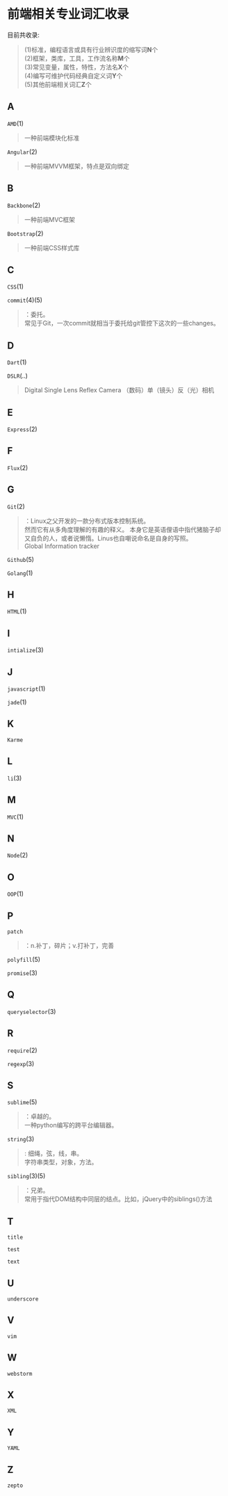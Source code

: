 # 前端相关专业词汇收录

目前共收录:
> (1)标准，编程语言或具有行业辨识度的缩写词**N**个  
> (2)框架，类库，工具，工作流名称**M**个  
> (3)常见变量，属性，特性，方法名**X**个  
> (4)编写可维护代码经典自定义词**Y**个  
> (5)其他前端相关词汇**Z**个

## A

`AMD`(1)
> 一种前端模块化标准

`Angular`(2)
> 一种前端MVVM框架，特点是双向绑定

## B

`Backbone`(2)
> 一种前端MVC框架

`Bootstrap`(2)
> 一种前端CSS样式库

## C

`CSS`(1)

`commit`(4)(5)
> ：委托。  
> 常见于Git，一次commit就相当于委托给git管控下这次的一些changes。

## D

`Dart`(1)

`DSLR`(..)
> Digital Single Lens Reflex Camera
> （数码）单（镜头）反（光）相机

## E

`Express`(2)

## F

`Flux`(2)

## G

`Git`(2)
> ：Linux之父开发的一款分布式版本控制系统。  
> 然而它有从多角度理解的有趣的释义。
> 本身它是英语俚语中指代猪脑子却又自负的人，或者说懒惰。Linus也自嘲说命名是自身的写照。  
> Global Information tracker

`Github`(5)

`Golang`(1)

## H

`HTML`(1)

## I

`intialize`(3)

## J

`javascript`(1)

`jade`(1)

## K

`Karme`

## L

`li`(3)

## M

`MVC`(1)

## N

`Node`(2)

## O

`OOP`(1)

## P

`patch`
> ：n.补丁，碎片；v.打补丁，完善

`polyfill`(5)

`promise`(3)

## Q

`queryselector`(3)

## R

`require`(2)

`regexp`(3)

## S

`sublime`(5)
> ：卓越的。  
> 一种python编写的跨平台编辑器。

`string`(3)
> : 细绳，弦，线，串。  
> 字符串类型，对象，方法。

`sibling`(3)(5)
> ：兄弟。  
> 常用于指代DOM结构中同层的结点。比如，jQuery中的siblings()方法

## T

`title`

`test`

`text`

## U

`underscore`

## V

`vim`

## W

`webstorm`

## X

`XML`

## Y

`YAML`

## Z

`zepto`